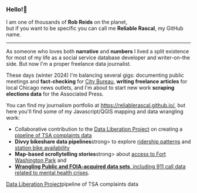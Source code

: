 ### Hello!👋
I am one of thousands of **Rob Reids** on the planet,<br>
but if you want to be specific you can call me **Reliable Rascal**, my GitHub name. 
<hr>
<p>As someone who loves both <strong>narrative</strong> and <strong>numbers</strong> I lived a split existence for most of my life as a social service database developer and writer-on-the side. But now I'm a proper freelance data journalist. 

<p>These days (winter 2024) I'm balancing several gigs: documenting public meetings and <strong>fact-checking</strong> for <a href="https://www.documenters.org/">City Bureau</a>, <strong>writing freelance articles</strong> for local Chicago news outlets, and I'm about to start new work <strong>scraping elections data</strong> for the Associated Press. 

<p>You can find my journalism portfolio at <a href="https://reliablerascal.github.io/">https://reliablerascal.github.io/</a>, but here you'll find some of my Javascript/QGIS mapping and data wrangling work:
<ul>
<li>Collaborative contribution to the <a href="https://www.data-liberation-project.org/">Data Liberation Project</a> on creating a <a href="https://github.com/data-liberation-project/tsa-complaint-counts">pipeline of TSA complaints data</a>
  <li><strong>Divvy bikeshare data pipelines</strong>strong> to explore <a href="https://github.com/reliablerascal/divvy-winter/tree/main/notebooks">ridership patterns<a> and <a href="https://github.com/reliablerascal/divvy-performance">station bike availability</a>
    <li><strong>Map-based scrollytelling stories</strong>strong> about <a href="https://github.com/reliablerascal/fort-washington">access to Fort Washington Park</a> and <a href="https://github.com/reliablerascal/bike-far-southeast"?Chicago's Southeast Side wetland parks</a>
      <li><strong>Wrangling Public and FOIA-acquired data sets</strong>, including <a href="https://github.com/reliablerascal/911-mental-mindsite">911 call data related to mental health crises</a>.
</ul>



<a href="https://www.data-liberation-project.org/">Data Liberation Project</a>pipeline of TSA complaints data
  <!--
**reliablerascal/reliablerascal** is a ✨ _special_ ✨ repository because its `README.md` (this file) appears on your GitHub profile.

Here are some ideas to get you started:

- 🔭 I’m currently working on ...
- 🌱 I’m currently learning ...
- 👯 I’m looking to collaborate on ...
- 🤔 I’m looking for help with ...
- 💬 Ask me about ...
- 📫 How to reach me: ...
- 😄 Pronouns: ...
- ⚡ Fun fact: ...
-->
